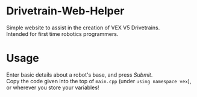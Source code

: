 # Drivetrain-Web-Helper
Simple website to assist in the creation of VEX V5 Drivetrains.  
Intended for first time robotics programmers.

# Usage
Enter basic details about a robot's base, and press *Submit*.  
Copy the code given into the top of `main.cpp` (under `using namespace vex`), or wherever you store your variables!
